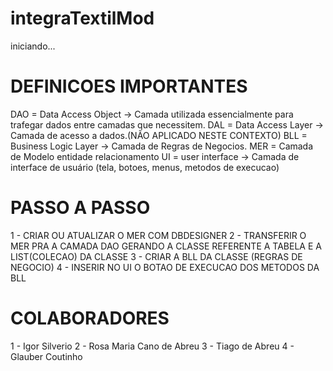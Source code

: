 # integraTextilMod
iniciando...

# DEFINICOES IMPORTANTES
DAO = Data Access Object -> Camada utilizada essencialmente para trafegar dados entre camadas que necessitem. 
DAL = Data Access Layer -> Camada de acesso a dados.(NÃO APLICADO NESTE CONTEXTO)
BLL = Business Logic Layer -> Camada de Regras de Negocios.
MER = Camada de Modelo entidade relacionamento
UI = user interface -> Camada de interface de usuário (tela, botoes, menus, metodos de execucao)

#  PASSO A PASSO
1 - CRIAR OU ATUALIZAR O MER COM DBDESIGNER
2 - TRANSFERIR O MER PRA A CAMADA DAO GERANDO A CLASSE REFERENTE A TABELA E A LIST(COLECAO) DA CLASSE
3 - CRIAR A BLL DA CLASSE (REGRAS DE NEGOCIO)
4 - INSERIR NO UI O BOTAO DE EXECUCAO DOS METODOS DA BLL

# COLABORADORES
1 - Igor Silverio
2 - Rosa Maria Cano de Abreu
3 - Tiago de Abreu
4 - Glauber Coutinho

#





